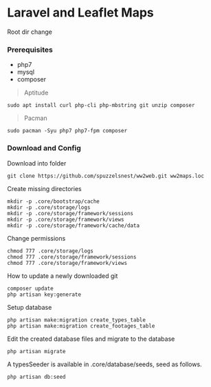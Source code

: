 # Laravel and Leaflet Maps

Root dir change 

### Prerequisites

- php7
- mysql
- composer

> Aptitude
``` 
sudo apt install curl php-cli php-mbstring git unzip composer
```

> Pacman
```
sudo pacman -Syu php7 php7-fpm composer
```
### Download and Config

Download into folder
```
git clone https://github.com/spuzzelsnest/ww2web.git ww2maps.loc 
```

Create missing directories
```
mkdir -p .core/bootstrap/cache 
mkdir -p .core/storage/logs
mkdir -p .core/storage/framework/sessions
mkdir -p .core/storage/framework/views
mkdir -p .core/storage/framework/cache/data
```

Change permissions
```
chmod 777 .core/storage/logs 
chmod 777 .core/storage/framework/sessions
chmod 777 .core/storage/framework/views
```

How to update a newly downloaded git
```
composer update
php artisan key:generate
```

Setup database
```
php artisan make:migration create_types_table
php artisan make:migration create_footages_table
```

Edit the created database files and migrate to the database
```
php artisan migrate
```

A typesSeeder is available in .core/database/seeds, seed as follows.
```
php artisan db:seed
```
